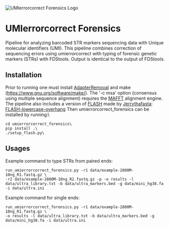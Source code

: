 
![UMIerrorcorrect Forensics Logo](https://github.com/FrosteS/umierrorcorrect_forensics/blob/main/Umierrorcorrect_forensics.PNG)

# UMIerrorcorrect Forensics

Pipeline for analyzing barcoded STR markers sequencing data with Unique molecular identifiers (UMI). This pipeline combines correction of sequencing errors using umierrorcorrect with typing of forensic genetic markers (STRs) with FDStools. Output is identical to the output of FDStools.

## Installation
Prior to running one must install [AdapterRemoval](https://github.com/MikkelSchubert/adapterremoval) and make (https://www.gnu.org/software/make/). The '-c msa' option (consensus using multiple sequence alignment) requires the [MAFFT](https://mafft.cbrc.jp/alignment/software/) alignment engine. The pipeline also includes a version of [FLASH](https://academic.oup.com/bioinformatics/article/27/21/2957/217265) made by [Jerrythafasta](https://github.com/Jerrythafast): [FLASH-lowercase-overhang](https://github.com/Jerrythafast/FLASH-lowercase-overhang)
Then umierrorcorrect_forensics can be installed by running:\
```
cd umierrorcorrect_forensics\
pip install .\
./setup_flash.py\
```
## Usages

Example command to type STRs from paired ends:
```
run_umierrorcorrect_forensics.py -r1 data/example-2800M-10ng_R1.fastq.gz \
-r2 data/example-2800M-10ng_R2.fastq.gz -p -o results -l data/ultra_library.txt -b data/ultra_markers.bed -g data/mini_hg38.fa -i data/ultra.ini
```
Example command for single ends:
```
run_umierrorcorrect_forensics.py -r1 data/example-2800M-10ng_R1.fastq.gz \
-o results -l data/ultra_library.txt -b data/ultra_markers.bed -g data/mini_hg38.fa -i data/ultra.ini
```
